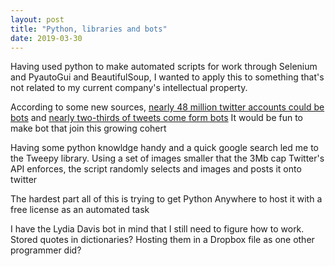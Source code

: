 ```yaml
---
layout: post
title: "Python, libraries and bots"
date: 2019-03-30
---
```


Having used python to make automated scripts for work through Selenium and PyautoGui and BeautifulSoup, I wanted
to apply this to something that's not related to my current company's intellectual property.

According to some new sources, [nearly 48 million twitter accounts could be bots](https://www.cnbc.com/2017/03/10/nearly-48-million-twitter-accounts-could-be-bots-says-study.html)
and [nearly two-thirds of tweets come form bots](https://www.vox.com/technology/2018/4/9/17214720/pew-study-bots-generate-two-thirds-of-twitter-links)
It would be fun to make bot that join this growing cohert

Having some python knowldge handy and a quick google search led me to the Tweepy library. Using a set of images smaller that the 3Mb cap Twitter's API enforces, the script randomly selects and images and posts it onto twitter

The hardest part all of this is trying to get Python Anywhere to host it with a free license as an automated task

I have the Lydia Davis bot in mind that I still need to figure how to work. Stored quotes in dictionaries? Hosting them in a Dropbox file as one other programmer did?

